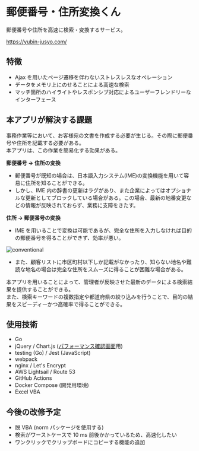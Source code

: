 # 郵便番号・住所変換くん

郵便番号や住所を高速に検索・変換するサービス。

https://yubin-jusyo.com/

## 特徴
* Ajax を用いたページ遷移を伴わないストレスレスなオペレーション
* データをメモリ上にのせることによる高速な検索
* マッチ箇所のハイライトやレスポンシブ対応によるユーザーフレンドリーなインターフェース

## 本アプリが解決する課題
事務作業等において、お客様宛の文書を作成する必要が生じる。その際に郵便番号や住所を記載する必要がある。  
本アプリは、この作業を簡易化する効果がある。

**郵便番号 → 住所の変換**
* 郵便番号が既知の場合は、日本語入力システム(IME)の変換機能を用いて容易に住所を知ることができる。
* しかし、IME 内の辞書の更新はラグがあり、また企業によってはオプショナルな更新としてブロックしている場合がある。この場合、最新の地番変更などの情報が反映されておらず、業務に支障をきたす。

**住所 → 郵便番号の変換**
* IME を用いることで変換は可能であるが、完全な住所を入力しなければ目的の郵便番号を得ることができず、効率が悪い。

![conventional](https://user-images.githubusercontent.com/22708232/94155076-814e0400-feb9-11ea-9854-f60191861e9b.gif)

* また、顧客リストに市区町村以下しか記載がなかったり、知らない地名や難読な地名の場合は完全な住所をスムーズに得ることが困難な場合がある。


本アプリを用いることによって、管理者が反映させた最新のデータによる検索結果を提供することができる。  
また、検索キーワードの複数指定や都道府県の絞り込みを行うことで、目的の結果をスピーディーかつ高確率で得ることができる。

## 使用技術
* Go
* jQuery / Chart.js ([パフォーマンス確認画面](https://yubin-jusyo.com/stat)用)
* testing (Go) / Jest (JavaScript)
* webpack
* nginx / Let's Encrypt
* AWS Lightsail / Route 53
* GitHub Actions
* Docker Compose (開発用環境)
* Excel VBA

## 今後の改修予定
* 脱 VBA (norm パッケージを使用する)
* 検索がワーストケースで 10 ms 前後かかっているため、高速化したい
* ワンクリックでクリップボードにコピーする機能の追加
